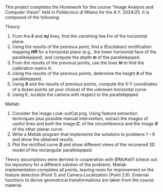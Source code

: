 This project completes the Homework for the course "Image Analysis and Computer Vision" held in Politecnico di Milano for the A.Y. 2024/25.
It is composed of the following:

Theory:
1. From the 𝒍𝒊 and 𝒎𝒋 lines, find the vanishing line 𝒍′∞ of the horizontal plane.
2. Using the results of the previous point, find a (Euclidean) rectification mapping 𝑯𝑹 for a horizontal plane (e.g., the lower horizontal face of the parallelepiped), and compute the depth 𝒎 of the parallelepiped.
3. From the results of the previous points, use the lines 𝒉𝒊 to find the calibration matrix K.
4. Using the results of the previous points, determine the height 𝒉 of the parallelepiped.
5. Using 𝑺 and the results of previous points, compute the X-Y coordinates of a dozen points (at your choice) of the unknown horizontal curve.
6. Using K, localize the camera with respect to the parallelepiped.

Matlab:
1. Consider the image Look-outCat.png. Using feature extraction techniques plus possible manual intervention, extract the images of useful lines and both the image 𝑪, of the circumference and the image 𝑺 of the other planar curve.
2. Write a Matlab program that implements the solutions to problems 1 – 6 and show the obtained results.
3. Plot the rectified curve 𝑺 and show different views of the recovered 3D model of the rectangular parallelepiped.

Theory assumptions were derived in cooperation with @MyKe01 (check out his repository for a different solution of the problem).
Matlab implementation completes all points, leaving room for improvement on the feature detection (Point 1) and Camera Localization (Point 2.6).
External functions to derive geometrical transformations are taken from the course material.
